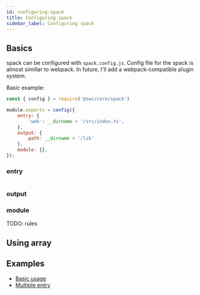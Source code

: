 ```yaml
---
id: configuring-spack
title: Configuring spack
sidebar_label: Configuring spack
---
```



## Basics

spack can be configured with `spack.config.js`. Config file for the spack is almost simillar to webpack. In future, I'll add a webpack-compatible plugin system.

Basic example:

```js
const { config } = require('@swc/core/spack')

module.exports = config({
    entry: {
        'web': __dirname + '/src/index.ts',
    },
    output: {
        path: __dirname + '/lib'
    },
    module: {},
});
```

### entry

```js

```

### output

### module

TODO: rules


## Using array

## Examples

 - [Basic usage](https://github.com/swc-project/cli/tree/master/examples/spack-basic)
 - [Multiple entry](https://github.com/swc-project/cli/tree/master/examples/spack-multiple-entry)